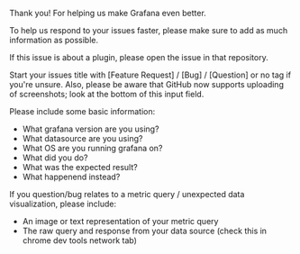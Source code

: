 Thank you! For helping us make Grafana even better.

To help us respond to your issues faster, please make sure to add as much information as possible.

If this issue is about a plugin, please open the issue in that repository.

Start your issues title with [Feature Request] / [Bug] / [Question] or no tag if you're unsure. Also, please be aware that GitHub now supports uploading of screenshots; look at the bottom of this input field.

Please include some basic information:
- What grafana version are you using?
- What datasource are you using?
- What OS are you running grafana on?
- What did you do?
- What was the expected result?
- What happenend instead?

If you question/bug relates to a metric query / unexpected data visualization, please include:
- An image or text representation of your metric query
- The raw query and response from your data source (check this in chrome dev tools network tab)

